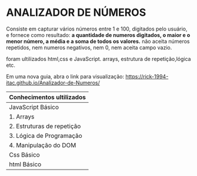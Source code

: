 # ANALIZADOR DE NÚMEROS

Consiste em capturar vários números entre 1 e 100, digitados pelo usuário, e fornece como resultado: **a quantidade de numeros digitados, 
o maior e o menor número, a média e a soma de todos os valores.**
não aceita números repetidos, nem numeros negativos, nem 0, nem aceita campo vazio.

foram ultilizados html,css e JavaScript.
arrays, estrutura de repetição,lógica etc.

Em uma nova guia, abra o link para visualização: https://rick-1994-itac.github.io/Analizador-de-Numeros/

| **Conhecimentos ultilizados** |
|---|
|JavaScript Básico|
|1. Arrays|
|2. Estruturas de repetição|
|3. Lógica de Programação|
|4. Manipulação do DOM|
|Css Básico|
|html Básico|
